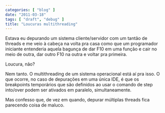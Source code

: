 ```yaml
---
categories: [ "blog" ]
date: "2011-03-18"
tags: [ "draft", "debug" ]
title: "Loucuras multithreading"
---
```

Estava eu depurando um sistema cliente/servidor com um tantão de threads e me veio à cabeça na volta pra casa como que um programador iniciante entenderia aquela bagunça de dar F10 em uma função e cair no meio de outra, dar outro F10 na outra e voltar pra primeira.

Loucura, não?

Nem tanto. O multithreading de um sistema operacional está aí pra isso. O que ocorre, no caso de depurações em uma única IDE, é que os breakpoints temporários que são definidos ao usar o comando de step into/over podem ser ativados em paralelo, simultaneamente.


Mas confesso que, de vez em quando, depurar múltiplas threads fica parecendo coisa de maluco.
